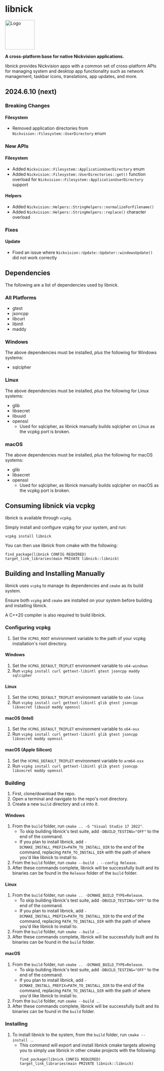 # libnick

<img width='96' height='96' alt='Logo' src='libnick-r.png'/>

**A cross-platform base for native Nickvision applications.**

libnick provides Nickvision apps with a common set of cross-platform APIs for managing system and desktop app functionality such as network management, taskbar icons, translations, app updates, and more.

## 2024.6.10 (next)
### Breaking Changes
#### Filesystem
- Removed application directories from `Nickvision::Filesystem::UserDirectory` enum
### New APIs
#### Filesystem
- Added `Nickvision::Filesystem::ApplicationUserDirectory` enum
- Added `Nickvision::Filesystem::UserDirectories::get()` function overload for `Nickvision::Filesystem::ApplicationUserDirectory` support
#### Helpers
- Added `Nickvision::Helpers::StringHelpers::normalizeForFilename()`
- Added `Nickvision::Helpers::StringHelpers::replace()` character overload
### Fixes
#### Update
- Fixed an issue where `Nickvision::Update::Updater::windowsUpdate()` did not work correctly

## Dependencies
The following are a list of dependencies used by libnick. 

### All Platforms
- gtest
- jsoncpp
- libcurl
- libintl
- maddy

### Windows
The above dependencies must be installed, *plus* the following for Windows systems:
- sqlcipher

### Linux
The above dependencies must be installed, *plus* the following for Linux systems:
- glib
- libsecret
- libuuid
- openssl
    - Used for sqlcipher, as libnick manually builds sqlcipher on Linux as the vcpkg port is broken.

### macOS
The above dependencies must be installed, *plus* the following for macOS systems:
- glib
- libsecret
- openssl
    - Used for sqlcipher, as libnick manually builds sqlcipher on macOS as the vcpkg port is broken.

## Consuming libnick via vcpkg
libnick is available through `vcpkg`. 

Simply install and configure vcpkg for your system, and run:
```
vcpkg install libnick
```
You can then use libnick from cmake with the following:
```
find_package(libnick CONFIG REQUIRED)
target_link_libraries(main PRIVATE libnick::libnick)
```

## Building and Installing Manually
libnick uses `vcpkg` to manage its dependencies and `cmake` as its build system.

Ensure both `vcpkg` and `cmake` are installed on your system before building and installing libnick.

A C++20 compiler is also required to build libnick.

### Configuring vcpkg
1. Set the `VCPKG_ROOT` environment variable to the path of your vcpkg installation's root directory.
#### Windows
1. Set the `VCPKG_DEFAULT_TRIPLET` environment variable to `x64-windows`
1. Run `vcpkg install curl gettext-libintl gtest jsoncpp maddy sqlcipher`
#### Linux
1. Set the `VCPKG_DEFAULT_TRIPLET` environment variable to `x64-linux`
1. Run `vcpkg install curl gettext-libintl glib gtest jsoncpp libsecret libuuid maddy openssl`
#### macOS (Intel)
1. Set the `VCPKG_DEFAULT_TRIPLET` environment variable to `x64-osx`
1. Run `vcpkg install curl gettext-libintl glib gtest jsoncpp libsecret maddy openssl`
#### macOS (Apple Silicon)
1. Set the `VCPKG_DEFAULT_TRIPLET` environment variable to `arm64-osx`
1. Run `vcpkg install curl gettext-libintl glib gtest jsoncpp libsecret maddy openssl`

### Building
1. First, clone/download the repo.
1. Open a terminal and navigate to the repo's root directory.
1. Create a new `build` directory and `cd` into it. 
#### Windows
1. From the `build` folder, run `cmake .. -G "Visual Studio 17 2022"`.
    - To skip building libnick's test suite, add `-DBUILD_TESTING="OFF"` to the end of the command.
    - If you plan to install libnick, add `-DCMAKE_INSTALL_PREFIX=PATH_TO_INSTALL_DIR` to the end of the command, replacing `PATH_TO_INSTALL_DIR` with the path of where you'd like libnick to install to.
1. From the `build` folder, run `cmake --build . --config Release`.
1. After these commands complete, libnick will be successfully built and its binaries can be found in the `Release` folder of the `build` folder.
#### Linux
1. From the `build` folder, run `cmake .. -DCMAKE_BUILD_TYPE=Release`.
    - To skip building libnick's test suite, add `-DBUILD_TESTING="OFF"` to the end of the command.
    - If you plan to install libnick, add `-DCMAKE_INSTALL_PREFIX=PATH_TO_INSTALL_DIR` to the end of the command, replacing `PATH_TO_INSTALL_DIR` with the path of where you'd like libnick to install to.
1. From the `build` folder, run `cmake --build .`.
1. After these commands complete, libnick will be successfully built and its binaries can be found in the `build` folder.
#### macOS
1. From the `build` folder, run `cmake .. -DCMAKE_BUILD_TYPE=Release`.
    - To skip building libnick's test suite, add `-DBUILD_TESTING="OFF"` to the end of the command.
    - If you plan to install libnick, add `-DCMAKE_INSTALL_PREFIX=PATH_TO_INSTALL_DIR` to the end of the command, replacing `PATH_TO_INSTALL_DIR` with the path of where you'd like libnick to install to.
1. From the `build` folder, run `cmake --build .`.
1. After these commands complete, libnick will be successfully built and its binaries can be found in the `build` folder.

### Installing
1. To install libnick to the system, from the `build` folder, run `cmake --install .`.
    - This command will export and install libnick cmake targets allowing you to simply use libnick in other cmake projects with the following:
        ```
        find_package(libnick CONFIG REQUIRED)
        target_link_libraries(main PRIVATE libnick::libnick)
        ```
